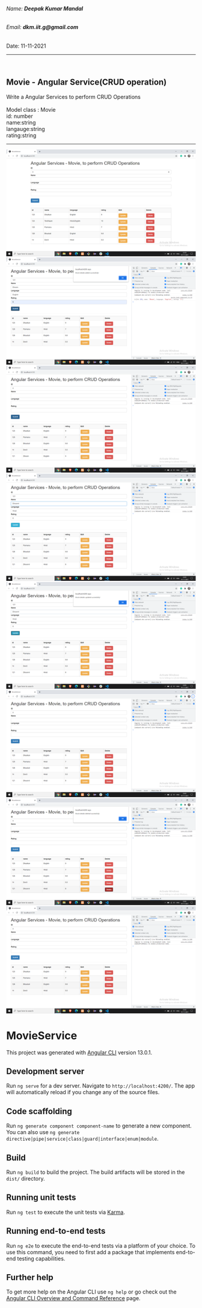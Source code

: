 <h6>Name: <b>Deepak Kumar Mandal</b></h6>
<h6>Email: <b>dkm.iit.g@gmail.com</b></h6>
<p>Date: 11-11-2021</p>
<hr/>
<br/>
<h2>Movie - Angular Service(CRUD operation)</h2>
<p>Write a Angular Services to perform CRUD Operations<br>
<br>Model class : Movie
<br>id: number
<br>name:string
<br>langauge:string
<br>rating:string</P><hr>
<div align="center">
<img src="crud/1.png" alt="Screenshot-result/1.png">
</div>
<div align="center">
<img src="crud/2.png" alt="Screenshot-result/1.png">
</div>
<div align="center">
<img src="crud/3.png" alt="Screenshot-result/1.png">
</div>
<div align="center">
<img src="crud/4.png" alt="Screenshot-result/1.png">
</div>
<div align="center">
<img src="crud/5.png" alt="Screenshot-result/1.png">
</div>
<div align="center">
<img src="crud/6.png" alt="Screenshot-result/1.png">
</div>
<div align="center">
<img src="crud/7.png" alt="Screenshot-result/1.png">
</div>
<div align="center">
<img src="crud/8.png" alt="Screenshot-result/1.png">
</div>


# MovieService

This project was generated with [Angular CLI](https://github.com/angular/angular-cli) version 13.0.1.

## Development server

Run `ng serve` for a dev server. Navigate to `http://localhost:4200/`. The app will automatically reload if you change any of the source files.

## Code scaffolding

Run `ng generate component component-name` to generate a new component. You can also use `ng generate directive|pipe|service|class|guard|interface|enum|module`.

## Build

Run `ng build` to build the project. The build artifacts will be stored in the `dist/` directory.

## Running unit tests

Run `ng test` to execute the unit tests via [Karma](https://karma-runner.github.io).

## Running end-to-end tests

Run `ng e2e` to execute the end-to-end tests via a platform of your choice. To use this command, you need to first add a package that implements end-to-end testing capabilities.

## Further help

To get more help on the Angular CLI use `ng help` or go check out the [Angular CLI Overview and Command Reference](https://angular.io/cli) page.
